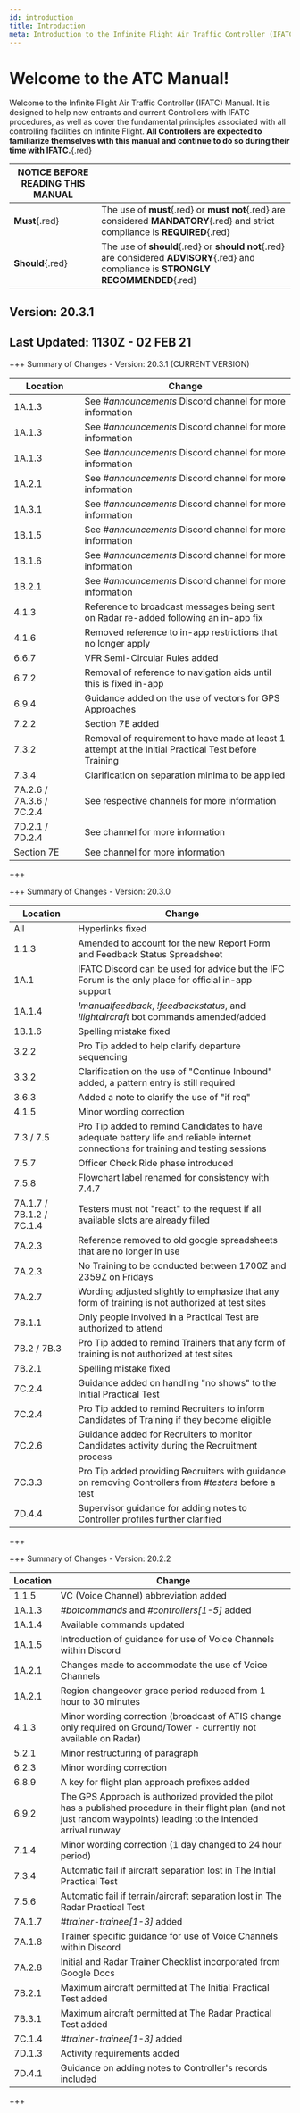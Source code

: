 ```yaml
---
id: introduction
title: Introduction
meta: Introduction to the Infinite Flight Air Traffic Controller (IFATC) Manual.
---
```


# Welcome to the ATC Manual!



Welcome to the Infinite Flight Air Traffic Controller (IFATC) Manual. It is designed to help new entrants and current Controllers with IFATC procedures, as well as cover the fundamental principles associated with all controlling facilities on Infinite Flight. **All Controllers are expected to familiarize themselves with this manual and continue to do so during their time with IFATC.**{.red}



| NOTICE BEFORE READING THIS MANUAL |                                                              |
| --------------------------------- | ------------------------------------------------------------ |
| **Must**{.red}                    | The use of **must**{.red} or **must not**{.red} are considered **MANDATORY**{.red} and strict compliance is **REQUIRED**{.red} |
| **Should**{.red}                  | The use of **should**{.red} or **should not**{.red} are considered **ADVISORY**{.red} and compliance is **STRONGLY RECOMMENDED**{.red} |



## Version: 20.3.1

## Last Updated: 1130Z - 02 FEB 21



+++ Summary of Changes - Version: 20.3.1 (CURRENT VERSION)

| Location                 | Change                                                       |
| ------------------------ | ------------------------------------------------------------ |
| 1A.1.3                   | See *#announcements* Discord channel for more information    |
| 1A.1.3                   | See *#announcements* Discord channel for more information    |
| 1A.1.3                   | See *#announcements* Discord channel for more information    |
| 1A.2.1                   | See *#announcements* Discord channel for more information    |
| 1A.3.1                   | See *#announcements* Discord channel for more information    |
| 1B.1.5                   | See *#announcements* Discord channel for more information    |
| 1B.1.6                   | See *#announcements* Discord channel for more information    |
| 1B.2.1                   | See *#announcements* Discord channel for more information    |
| 4.1.3                    | Reference to broadcast messages being sent on Radar re-added following an in-app fix |
| 4.1.6                    | Removed reference to in-app restrictions that no longer apply |
| 6.6.7                    | VFR Semi-Circular Rules added                                |
| 6.7.2                    | Removal of reference to navigation aids until this is fixed in-app |
| 6.9.4                    | Guidance added on the use of vectors for GPS Approaches      |
| 7.2.2                    | Section 7E added                                             |
| 7.3.2                    | Removal of requirement to have made at least 1 attempt at the Initial Practical Test before Training |
| 7.3.4                    | Clarification on separation minima to be applied             |
| 7A.2.6 / 7A.3.6 / 7C.2.4 | See respective channels for more information                 |
| 7D.2.1 / 7D.2.4          | See channel for more information                             |
| Section 7E               | See channel for more information                             |

+++



+++ Summary of Changes - Version: 20.3.0

| Location                 | Change                                                       |
| ------------------------ | ------------------------------------------------------------ |
| All                      | Hyperlinks fixed                                             |
| 1.1.3                    | Amended to account for the new Report Form and Feedback Status Spreadsheet |
| 1A.1                     | IFATC Discord can be used for advice but the IFC Forum is the only place for official in-app support |
| 1A.1.4                   | *!manualfeedback*, *!feedbackstatus*, and *!lightaircraft* bot commands amended/added |
| 1B.1.6                   | Spelling mistake fixed                                       |
| 3.2.2                    | Pro Tip added to help clarify departure sequencing           |
| 3.3.2                    | Clarification on the use of "Continue Inbound" added, a pattern entry is still required |
| 3.6.3                    | Added a note to clarify the use of "if req"                  |
| 4.1.5                    | Minor wording correction                                     |
| 7.3 / 7.5                | Pro Tip added to remind Candidates to have adequate battery life and reliable internet connections for training and testing sessions |
| 7.5.7                    | Officer Check Ride phase introduced                          |
| 7.5.8                    | Flowchart label renamed for consistency with 7.4.7           |
| 7A.1.7 / 7B.1.2 / 7C.1.4 | Testers must not "react" to the request if all available slots are already filled |
| 7A.2.3                   | Reference removed to old google spreadsheets that are no longer in use |
| 7A.2.3                   | No Training to be conducted between 1700Z and 2359Z on Fridays |
| 7A.2.7                   | Wording adjusted slightly to emphasize that any form of training is not authorized at test sites |
| 7B.1.1                   | Only people involved in a Practical Test are authorized to attend |
| 7B.2 / 7B.3              | Pro Tip added to remind Trainers that any form of training is not authorized at test sites |
| 7B.2.1                   | Spelling mistake fixed                                       |
| 7C.2.4                   | Guidance added on handling "no shows" to the Initial Practical Test |
| 7C.2.4                   | Pro Tip added to remind Recruiters to inform Candidates of Training if they become eligible |
| 7C.2.6                   | Guidance added for Recruiters to monitor Candidates activity during the Recruitment process |
| 7C.3.3                   | Pro Tip added providing Recruiters with guidance on removing Controllers from *#testers* before a test |
| 7D.4.4                   | Supervisor guidance for adding notes to Controller profiles further clarified |

+++



+++ Summary of Changes - Version: 20.2.2

| Location | Change                                                       |
| -------- | ------------------------------------------------------------ |
| 1.1.5    | VC (Voice Channel) abbreviation added                        |
| 1A.1.3   | *#botcommands* and *#controllers[1-5]* added                 |
| 1A.1.4   | Available commands updated                                   |
| 1A.1.5   | Introduction of guidance for use of Voice Channels within Discord |
| 1A.2.1   | Changes made to accommodate the use of Voice Channels        |
| 1A.2.1   | Region changeover grace period reduced from 1 hour to 30 minutes |
| 4.1.3    | Minor wording correction (broadcast of ATIS change only required on Ground/Tower - currently not available on Radar) |
| 5.2.1    | Minor restructuring of paragraph                             |
| 6.2.3    | Minor wording correction                                     |
| 6.8.9    | A key for flight plan approach prefixes added                |
| 6.9.2    | The GPS Approach is authorized provided the pilot has a published procedure in their flight plan (and not just random waypoints) leading to the intended arrival runway |
| 7.1.4    | Minor wording correction (1 day changed to 24 hour period)   |
| 7.3.4    | Automatic fail if aircraft separation lost in The Initial Practical Test |
| 7.5.6    | Automatic fail if terrain/aircraft separation lost in The Radar Practical Test |
| 7A.1.7   | *#trainer-trainee[1-3]* added                                |
| 7A.1.8   | Trainer specific guidance for use of Voice Channels within Discord |
| 7A.2.8   | Initial and Radar Trainer Checklist incorporated from Google Docs |
| 7B.2.1   | Maximum aircraft permitted at The Initial Practical Test added |
| 7B.3.1   | Maximum aircraft permitted at The Radar Practical Test added |
| 7C.1.4   | *#trainer-trainee[1-3]* added                                |
| 7D.1.3   | Activity requirements added                                  |
| 7D.4.1   | Guidance on adding notes to Controller's records included    |

+++

